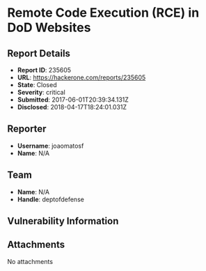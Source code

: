 # Remote Code Execution (RCE) in DoD Websites

## Report Details
- **Report ID**: 235605
- **URL**: https://hackerone.com/reports/235605
- **State**: Closed
- **Severity**: critical
- **Submitted**: 2017-06-01T20:39:34.131Z
- **Disclosed**: 2018-04-17T18:24:01.031Z

## Reporter
- **Username**: joaomatosf
- **Name**: N/A

## Team
- **Name**: N/A
- **Handle**: deptofdefense

## Vulnerability Information


## Attachments
No attachments
